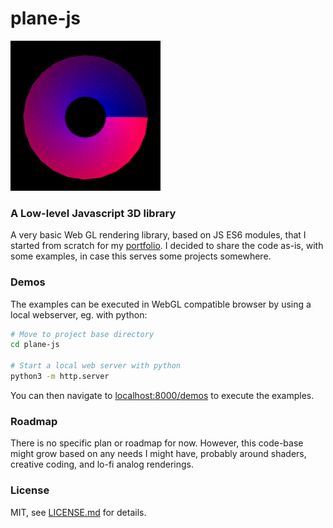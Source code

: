 # plane-js

![alt text](https://github.com/christopheslv/plane-js/blob/main/assets/torus.gif?raw=true)

### A Low-level Javascript 3D library ###

A very basic Web GL rendering library, based on JS ES6 modules, that I started from scratch for my [portfolio](https://cslv.me/).
I decided to share the code as-is, with some examples, in case this serves some projects somewhere.

### Demos ###

The examples can be executed in WebGL compatible browser by using a local webserver, eg. with python:

```sh
# Move to project base directory
cd plane-js

# Start a local web server with python
python3 -m http.server
```

You can then navigate to [localhost:8000/demos](http://localhost:8000/demos/) to execute the examples.

### Roadmap ###

There is no specific plan or roadmap for now. However, this code-base might grow based on any needs I might have, probably around shaders, creative coding, and lo-fi analog renderings.

### License ###

MIT, see [LICENSE.md](http://github.com/christopheslv/plane-js/blob/main/LICENSE.md) for details.